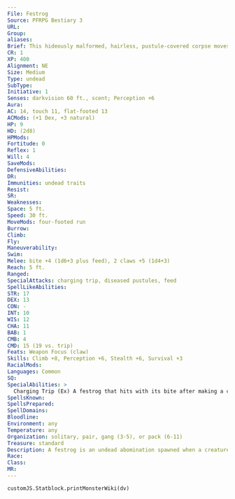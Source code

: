 ```yaml
---
File: Festrog
Source: PFRPG Bestiary 3
URL: 
Group: 
aliases: 
Brief: This hideously malformed, hairless, pustule-covered corpse moves and snarls more like an undead hound than an undead man.
CR: 1
XP: 400
Alignment: NE
Size: Medium
Type: undead
SubType: 
Initiative: 1
Senses: darkvision 60 ft., scent; Perception +6
Aura: 
AC: 14, touch 11, flat-footed 13
ACMods: (+1 Dex, +3 natural)
HP: 9
HD: (2d8)
HPMods: 
Fortitude: 0
Reflex: 1
Will: 4
SaveMods: 
DefensiveAbilities: 
DR: 
Immunities: undead traits
Resist: 
SR: 
Weaknesses: 
Space: 5 ft.
Speed: 30 ft.
MoveMods: four-footed run
Burrow: 
Climb: 
Fly: 
Maneuverability: 
Swim: 
Melee: bite +4 (1d6+3 plus feed), 2 claws +5 (1d4+3)
Reach: 5 ft.
Ranged: 
SpecialAttacks: charging trip, diseased pustules, feed
SpellLikeAbilities: 
STR: 17
DEX: 13
CON: -
INT: 10
WIS: 12
CHA: 11
BAB: 1
CMB: 4
CMD: 15 (19 vs. trip)
Feats: Weapon Focus (claw)
Skills: Climb +8, Perception +6, Stealth +6, Survival +3
RacialMods: 
Languages: Common
SQ: 
SpecialAbilities: >
  Charging Trip (Ex) A festrog that hits with its bite after making a charge attack on all fours can attempt to trip its opponent (+4 bonus). This trip does not provoke attacks of opportunity.  Diseased Pustules (Ex) When a festrog takes damage from a piercing or slashing weapon, some of its boils rupture, squirting the attacker with puslike fluids. The noxious secretions carry a potent contact disease that causes those infected to break out into painful necrotic boils.  Necrotic Boils: Disease-contact; save Fort DC 11; onset 1 day; frequency 1/day; effect 1d4 Con; cure 1 save.  Feed (Su) Every time a festrog makes a successful bite attack, it feeds on its opponent's flesh and gains 5 temporary hit points. The festrog cannot have more than 5 temporary hit points gained by this ability at one time.  Four-Footed Run (Ex) A festrog can run on all fours at speed of 50 feet if it doesn't hold or carry anything in its hands. When running on all fours, it is treated as if it had the Run feat.
SpellsKnown: 
SpellsPrepared: 
SpellDomains: 
Bloodline: 
Environment: any
Temperature: any
Organization: solitary, pair, gang (3-5), or pack (6-11)
Treasure: standard
Description: A festrog is an undead abomination spawned when a creature is killed by a massive release of negative energy (perhaps due to planar bleeding, the destruction of a potent artifact, or even certain magical attacks by powerful undead), and then mutilated by an outside force, such as the scavenging of wild animals. Sometimes called dog-ghouls for their ability to run on all fours, the name often causes opponents to misinterpret this creature's abilities and grossly underestimate its intelligence, for the festrog is in fact a rather canny monstrosity.  Festrogs inhabit remote areas near places where they were slain. It's not uncommon for a tribe of festrogs to share territories with ghouls. Most festrogs gather in small bands, based on whatever loose affiliations they might recall from when they were alive, and choose dwellings in sunless areas easily defended with group tactics. Like ghouls, they tend to skulk about graveyards, though they prefer ones with tombs and mausoleums so they can hide during the day. They hunt nocturnally in packs, preferring open areas like plains, farmlands, or open forests where they can track down prey with few places for it to run or hide. These packs wander seminomadically, often traveling miles beyond their dwellings in pursuit of mortal flesh.
Race: 
Class: 
MR: 
---
```

```dataviewjs
customJS.Statblock.printMonsterWiki(dv)
```
